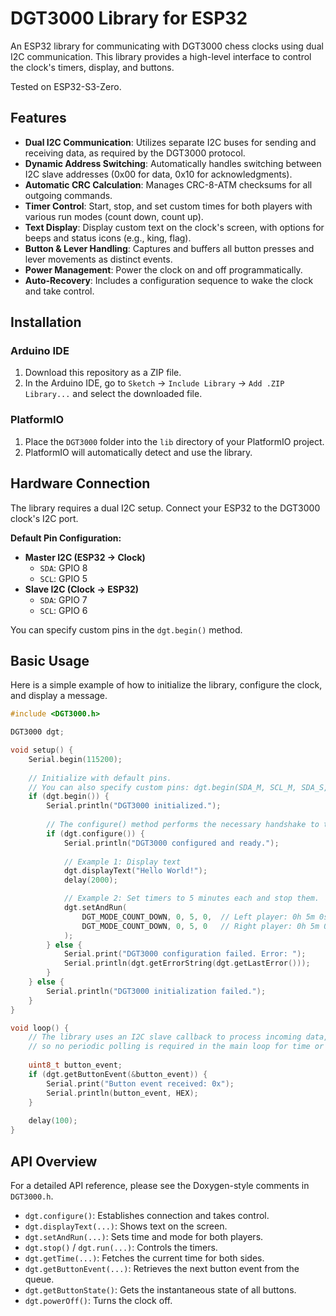 # DGT3000 Library for ESP32

An ESP32 library for communicating with DGT3000 chess clocks using dual I2C communication. This library provides a high-level interface to control the clock's timers, display, and buttons.

Tested on ESP32-S3-Zero.

## Features

- **Dual I2C Communication**: Utilizes separate I2C buses for sending and receiving data, as required by the DGT3000 protocol.
- **Dynamic Address Switching**: Automatically handles switching between I2C slave addresses (0x00 for data, 0x10 for acknowledgments).
- **Automatic CRC Calculation**: Manages CRC-8-ATM checksums for all outgoing commands.
- **Timer Control**: Start, stop, and set custom times for both players with various run modes (count down, count up).
- **Text Display**: Display custom text on the clock's screen, with options for beeps and status icons (e.g., king, flag).
- **Button & Lever Handling**: Captures and buffers all button presses and lever movements as distinct events.
- **Power Management**: Power the clock on and off programmatically.
- **Auto-Recovery**: Includes a configuration sequence to wake the clock and take control.

## Installation

### Arduino IDE
1. Download this repository as a ZIP file.
2. In the Arduino IDE, go to `Sketch` -> `Include Library` -> `Add .ZIP Library...` and select the downloaded file.

### PlatformIO
1. Place the `DGT3000` folder into the `lib` directory of your PlatformIO project.
2. PlatformIO will automatically detect and use the library.

## Hardware Connection

The library requires a dual I2C setup. Connect your ESP32 to the DGT3000 clock's I2C port.

**Default Pin Configuration:**
- **Master I2C (ESP32 -> Clock)**
  - `SDA`: GPIO 8
  - `SCL`: GPIO 5
- **Slave I2C (Clock -> ESP32)**
  - `SDA`: GPIO 7
  - `SCL`: GPIO 6

You can specify custom pins in the `dgt.begin()` method.

## Basic Usage

Here is a simple example of how to initialize the library, configure the clock, and display a message.

```cpp
#include <DGT3000.h>

DGT3000 dgt;

void setup() {
    Serial.begin(115200);
    
    // Initialize with default pins.
    // You can also specify custom pins: dgt.begin(SDA_M, SCL_M, SDA_S, SCL_S);
    if (dgt.begin()) {
        Serial.println("DGT3000 initialized.");
        
        // The configure() method performs the necessary handshake to take control of the clock.
        if (dgt.configure()) {
            Serial.println("DGT3000 configured and ready.");
            
            // Example 1: Display text
            dgt.displayText("Hello World!");
            delay(2000);

            // Example 2: Set timers to 5 minutes each and stop them.
            dgt.setAndRun(
                DGT_MODE_COUNT_DOWN, 0, 5, 0,  // Left player: 0h 5m 0s, counting down
                DGT_MODE_COUNT_DOWN, 0, 5, 0   // Right player: 0h 5m 0s, counting down
            );
        } else {
            Serial.print("DGT3000 configuration failed. Error: ");
            Serial.println(dgt.getErrorString(dgt.getLastError()));
        }
    } else {
        Serial.println("DGT3000 initialization failed.");
    }
}

void loop() {
    // The library uses an I2C slave callback to process incoming data,
    // so no periodic polling is required in the main loop for time or button updates.
    
    uint8_t button_event;
    if (dgt.getButtonEvent(&button_event)) {
        Serial.print("Button event received: 0x");
        Serial.println(button_event, HEX);
    }
    
    delay(100);
}
```

## API Overview

For a detailed API reference, please see the Doxygen-style comments in `DGT3000.h`.

- `dgt.configure()`: Establishes connection and takes control.
- `dgt.displayText(...)`: Shows text on the screen.
- `dgt.setAndRun(...)`: Sets time and mode for both players.
- `dgt.stop()` / `dgt.run(...)`: Controls the timers.
- `dgt.getTime(...)`: Fetches the current time for both sides.
- `dgt.getButtonEvent(...)`: Retrieves the next button event from the queue.
- `dgt.getButtonState()`: Gets the instantaneous state of all buttons.
- `dgt.powerOff()`: Turns the clock off.
